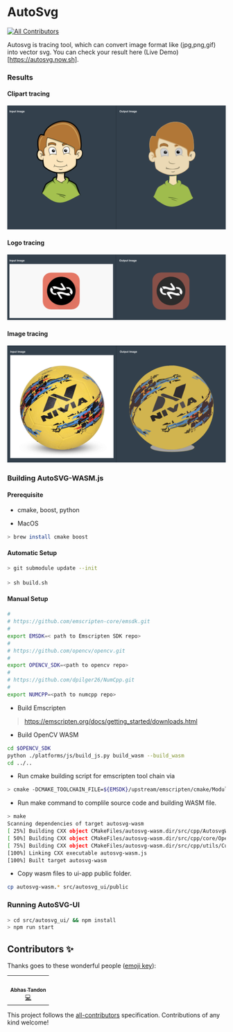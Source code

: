 # AutoSvg
<!-- ALL-CONTRIBUTORS-BADGE:START - Do not remove or modify this section -->
[![All Contributors](https://img.shields.io/badge/all_contributors-1-orange.svg?style=flat-square)](#contributors-)
<!-- ALL-CONTRIBUTORS-BADGE:END -->

Autosvg is tracing tool, which can convert image format like (jpg,png,gif) into vector svg.
You can check your result here (Live Demo)[https://autosvg.now.sh]. 

### Results

#### Clipart tracing
![Result-1](assets/results/result-1.png)
#### Logo tracing
![Result-2](assets/results/result-2.png)
#### Image tracing
![Result-3](assets/results/result-3.png)

### Building AutoSVG-WASM.js

#### Prerequisite

- cmake, boost,  python

- MacOS
```bash
> brew install cmake boost
```

#### Automatic Setup 
```bash
> git submodule update --init

> sh build.sh
```

#### Manual Setup 
```bash
#
# https://github.com/emscripten-core/emsdk.git
#
export EMSDK=< path to Emscripten SDK repo>
#
# https://github.com/opencv/opencv.git
#
export OPENCV_SDK=<path to opencv repo>
#
# https://github.com/dpilger26/NumCpp.git
#
export NUMCPP=<path to numcpp repo>
``` 

- Build Emscripten 
> https://emscripten.org/docs/getting_started/downloads.html


- Build OpenCV WASM

```bash
cd $OPENCV_SDK
python ./platforms/js/build_js.py build_wasm --build_wasm
cd ../..
```

- Run cmake building script for emscripten tool chain via 
```bash
> cmake -DCMAKE_TOOLCHAIN_FILE=${EMSDK}/upstream/emscripten/cmake/Modules/Platform/Emscripten.cmake
```   
- Run make command to complile source code and building WASM file.
```bash
> make
Scanning dependencies of target autosvg-wasm
[ 25%] Building CXX object CMakeFiles/autosvg-wasm.dir/src/cpp/AutosvgWASM.cpp.o
[ 50%] Building CXX object CMakeFiles/autosvg-wasm.dir/src/cpp/core/Operations.cpp.o
[ 75%] Building CXX object CMakeFiles/autosvg-wasm.dir/src/cpp/utils/CurveUtils.cpp.o
[100%] Linking CXX executable autosvg-wasm.js
[100%] Built target autosvg-wasm 
```
- Copy wasm files to ui-app public folder. 
```bash
cp autosvg-wasm.* src/autosvg_ui/public
```

### Running AutoSVG-UI
```bash
> cd src/autosvg_ui/ && npm install
> npm run start 
```


## Contributors ✨

Thanks goes to these wonderful people ([emoji key](https://allcontributors.org/docs/en/emoji-key)):

<!-- ALL-CONTRIBUTORS-LIST:START - Do not remove or modify this section -->
<!-- prettier-ignore-start -->
<!-- markdownlint-disable -->
<table>
  <tr>
    <td align="center"><a href="http://www.cwithabhas.com"><img src="https://avatars3.githubusercontent.com/u/3436431?v=4" width="60px;" alt=""/><br /><sub><b>Abhas Tandon</b></sub></a><br /><a href="https://github.com/anuj-kosambi/autosvg/commits?author=abhas9" title="Code">💻</a></td>
  </tr>
</table>

<!-- markdownlint-enable -->
<!-- prettier-ignore-end -->
<!-- ALL-CONTRIBUTORS-LIST:END -->

This project follows the [all-contributors](https://github.com/all-contributors/all-contributors) specification. Contributions of any kind welcome!
